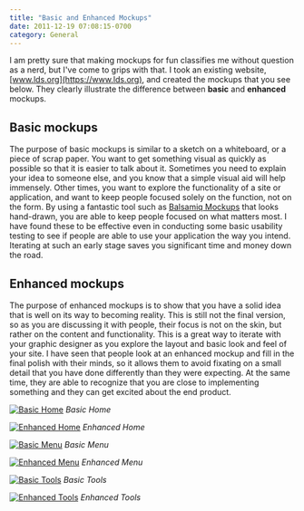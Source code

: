 ```yaml
---
title: "Basic and Enhanced Mockups"
date: 2011-12-19 07:08:15-0700
category: General
---
```


I am pretty sure that making mockups for fun classifies me without question as a nerd, but I've come to grips with that. I took an existing website, [www.lds.org](https://www.lds.org), and created the mockups that you see below. They clearly illustrate the difference between **basic** and **enhanced** mockups.

## Basic mockups
The purpose of basic mockups is similar to a sketch on a whiteboard, or a piece of scrap paper. You want to get something visual as quickly as possible so that it is easier to talk about it. Sometimes you need to explain your idea to someone else, and you know that a simple visual aid will help immensely. Other times, you want to explore the functionality of a site or application, and want to keep people focused solely on the function, not on the form. By using a fantastic tool such as [Balsamiq Mockups](https://www.balsamiq.com) that looks hand-drawn, you are able to keep people focused on what matters most. I have found these to be effective even in conducting some basic usability testing to see if people are able to use your application the way you intend. Iterating at such an early stage saves you significant time and money down the road.

## Enhanced mockups
The purpose of enhanced mockups is to show that you have a solid idea that is well on its way to becoming reality. This is still not the final version, so as you are discussing it with people, their focus is not on the skin, but rather on the content and functionality. This is a great way to iterate with your graphic designer as you explore the layout and basic look and feel of your site. I have seen that people look at an enhanced mockup and fill in the final polish with their minds, so it allows them to avoid fixating on a small detail that you have done differently than they were expecting. At the same time, they are able to recognize that you are close to implementing something and they can get excited about the end product.

[![Basic Home](https://www.bennorris.blog/uploads/2019/d9483f830e.png "Basic Home")](https://www.bennorris.blog/uploads/2019/d9483f830e.png)
*Basic Home*

[![Enhanced Home](https://www.bennorris.blog/uploads/2019/deef0b0412.png "Enhanced Home")](https://www.bennorris.blog/uploads/2019/deef0b0412.png)
*Enhanced Home*

[![Basic Menu](https://www.bennorris.blog/uploads/2019/8e8ef0fc85.png "Basic Menu")](https://www.bennorris.blog/uploads/2019/8e8ef0fc85.png)
*Basic Menu*

[![Enhanced Menu](https://www.bennorris.blog/uploads/2019/83d60b562d.png "Enhanced Menu")](https://www.bennorris.blog/uploads/2019/83d60b562d.png)
*Enhanced Menu*

[![Basic Tools](https://www.bennorris.blog/uploads/2019/b912c09dad.png "Basic Tools")](https://www.bennorris.blog/uploads/2019/b912c09dad.png)
*Basic Tools*

[![Enhanced Tools](https://www.bennorris.blog/uploads/2019/989ecbfdad.png "Enhanced Tools")](https://www.bennorris.blog/uploads/2019/989ecbfdad.png)
*Enhanced Tools*
